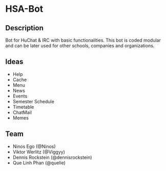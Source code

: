 # HSA-Bot

## Description
Bot for HuChat & IRC with basic functionalities. This bot is coded modular and can be later used for other schools, companies and organizations.

## Ideas
- Help
- Cache
- Menu
- News
- Events
- Semester Schedule
- Timetable
- ChatMail
- Memes

## Team
- Ninos Ego (@Ninos)
- Viktor Werlitz (@Viggyy)
- Dennis Rockstein (@dennisrockstein)
- Que Linh Phan (@quelie)